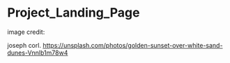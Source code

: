 # Project_Landing_Page


image credit:

joseph corl. https://unsplash.com/photos/golden-sunset-over-white-sand-dunes-Vnnlb1m78w4